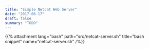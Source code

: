 ```yaml
---
title: "Simple Netcat Web Server"
date: "2017-06-17"
draft: false
summary: "TODO"
---
```



<div class="f6">

  
  {{% attachment lang="bash" path="src/netcat-server.sh" title="bash snippet" name="netcat-server.sh" /%}}

</div>